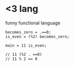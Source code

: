 # <3 lang

funny functional language
```
becomes_zero = .==0;
is_even = (%2) becomes_zero;

main = 11 is_even;

// 11 (%2 . ==0)
// 11 % 2 == 0
```
